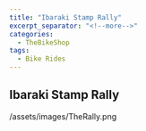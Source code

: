 ```yaml
---
title: "Ibaraki Stamp Rally"
excerpt_separator: "<!--more-->"
categories:
  - TheBikeShop
tags:
  - Bike Rides
---
```

## Ibaraki Stamp Rally

/assets/images/TheRally.png
